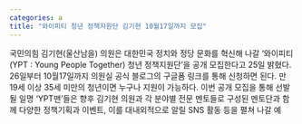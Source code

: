 ```yaml
---
categories: a
title: "와이피티 청년 정책지원단 김기현 10월17일까지 모집"
---
```

국민의힘 김기현(울산남을) 의원은 대한민국 정치와 정당 문화를 혁신해 나갈 ‘와이피티(YPT : Young People Together) 청년 정책지원단’을 공개 모집한다고 25일 밝혔다. 26일부터 10월17일까지 의원실 공식 블로그의 구글폼 링크를 통해 신청하면 된다. 만 19세 이상 35세 미만의 청년이면 누구나 지원이 가능하다. 이번 공개 모집을 통해 선발될 일명 ‘YPT맨’들은 향후 김기현 의원과 각 분야별 전문 멘토들로 구성된 멘토단과 함께 다양한 정책기획과 이벤트, 이를 대내외적으로 알릴 SNS 활동 등을 펼쳐 나갈 예
